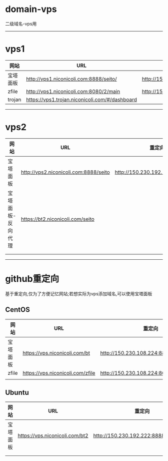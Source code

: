 <meta http-equiv="Content-Type" content="text/html; charset=utf-8" />


# domain-vps
二级域名-vps用

---

# vps1
| 网站 | URL | IP |
|---|---|---|
| 宝塔面板 | http://vps1.niconicoli.com:8888/seito/ | http://150.230.108.224:8888/seito |
| zfile | http://vps1.niconicoli.com:8080/2/main | http://150.230.108.224:8080/2/main/root |
| trojan | https://vps1.trojan.niconicoli.com/#/dashboard |  |

---

# vps2
| 网站 | URL | 重定向 |
|---|---|---|
| 宝塔面板 | http://vps2.niconicoli.com:8888/seito | http://150.230.192.222:8888/seito |
| 宝塔面板-反向代理 | https://bt2.niconicoli.com/seito |  |
|  |  |  |
|  |  |  |

---

# github重定向
基于重定向,仅为了方便记忆网站;若想实际为vps添加域名,可以使用宝塔面板

## CentOS

| 网站     | URL                      | 重定向                                  |
| -------- | ------------------------ | --------------------------------------- |
| 宝塔面板 | https://vps.niconicoli.com/bt    | http://150.230.108.224:8888/36b59849    |
| zfile    | https://vps.niconicoli.com/zfile | http://150.230.108.224:8080/2/main/root |
|          |                          |                                         |

## Ubuntu

| 网站     | URL  | 重定向                                  |
| -------- | ---- | --------------------------------------- |
| 宝塔面板 | https://vps.niconicoli.com/bt2 | http://150.230.192.222:8888/68f0041d |
|      |      |      |
|      |      |      |

